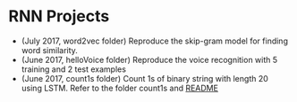 # RNN Projects
- (July 2017, word2vec folder)
  Reproduce the skip-gram model for finding word similarity.
- (June 2017, helloVoice folder) 
  Reproduce the voice recognition with 5 training and 2 test examples
- (June 2017, count1s folder) 
  Count 1s of binary string with length 20 using LSTM. Refer to the folder count1s and <a href="count1s/Readme.pdf" target="_self">README</a>
  
